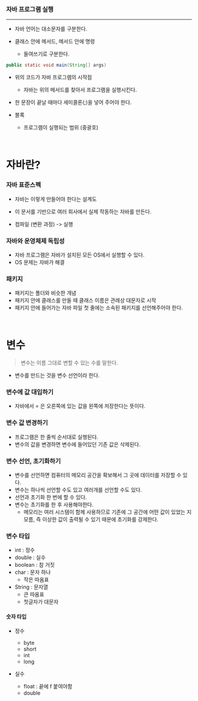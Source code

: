 ### 자바 프로그램 실행

---

- 자바 언어는 대소문자를 구분한다.

- 클래스 안에 메서드, 메서드 안에 명령
    - 들여쓰기로 구분한다.

```java
public static void main(String[] args)
```

- 위의 코드가 자바 프로그램의 시작점
    - 자바는 위의 메서드를 찾아서 프로그램을 실행시킨다.
    
- 한 문장이 끝날 때마다 세미콜론(;)을 넣어 주어야 한다.

- 블록
    - 프로그램이 실행되는 범위 (중괄호) 

<br>

# 자바란?

### 자바 표준스펙
- 자바는 이렇게 만들어야 한다는 설계도
- 이 문서를 기반으로 여러 회사에서 실제 작동하는 자바를 만든다.

- 컴파일 (변환 과정) -> 실행 

### 자바와 운영체제 독립성

- 자바 프로그램은 자바가 설치된 모든 OS에서 실행할 수 있다.
- OS 문제는 자바가 해결

### 패키지

- 패키지는 폴더와 비슷한 개념
- 패키지 안에 클래스를 만들 때 클래스 이름은 관례상 대문자로 시작
- 패키지 안에 들어가는 자바 파일 첫 줄에는 소속된 패키지를 선언해주어야 한다.

<br>

# 변수

> 변수는 이름 그대로 변할 수 있는 수를 말한다.

- 변수를 만드는 것을 변수 선언이라 한다.

### 변수에 값 대입하기

- 자바에서 = 은 오른쪽에 있는 값을 왼쪽에 저장한다는 뜻이다.

### 변수 값 변경하기

- 프로그램은 한 줄씩 순서대로 실행된다.
- 변수의 값을 변경하면 변수에 들어있던 기존 값은 삭제된다.

### 변수 선언, 초기화하기

- 변수를 선언하면 컴퓨터의 메모리 공간을 확보해서 그 곳에 데이터를 저장할 수 있다.
- 변수는 하나씩 선언할 수도 있고 여러개를 선언할 수도 있다.
- 선언과 초기화 한 번에 할 수 있다.
- 변수는 초기화를 한 후 사용해야한다.
    - 메모리는 여러 시스템이 함께 사용하므로 기존에 그 공간에 어떤 값이 있었는 지 모름, 즉 이상한 값이 출력될 수 있기 때문에 초기화를 강제한다.

### 변수 타입

- int : 정수
- double : 실수
- boolean : 참 거짓
- char : 문자 하나
    - 작은 따옴표
- String : 문자열 
    - 큰 따옴표
    - 첫글자가 대문자

#### 숫자 타입

- 정수
    - byte
    - short
    - int
    - long

- 실수
    - float :  끝에 f 붙여야함
    - double


























































